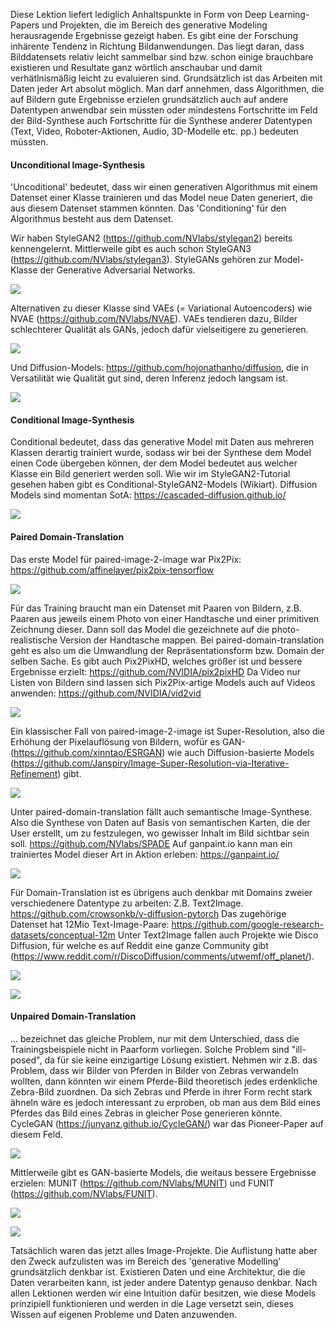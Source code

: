 Diese Lektion liefert lediglich Anhaltspunkte in Form von Deep Learning-Papers und Projekten, die im Bereich des generative Modeling herausragende Ergebnisse gezeigt haben.
Es gibt eine der Forschung inhärente Tendenz in Richtung Bildanwendungen. Das liegt daran, dass Bilddatensets relativ leicht sammelbar sind bzw. schon einige brauchbare existieren und Resultate ganz wörtlich anschaubar und damit verhätlnismäßig leicht zu evaluieren sind. Grundsätzlich ist das Arbeiten mit Daten jeder Art absolut möglich. Man darf  annehmen, dass Algorithmen, die auf Bildern gute Ergebnisse erzielen grundsätzlich auch auf andere Datentypen anwendbar sein müssten oder mindestens Fortschritte im Feld der Bild-Synthese auch Fortschritte für die Synthese anderer Datentypen (Text, Video, Roboter-Aktionen, Audio, 3D-Modelle etc. pp.) bedeuten müssten.

#### Unconditional Image-Synthesis

'Uncoditional' bedeutet, dass wir einen generativen Algorithmus mit einem Datenset einer Klasse trainieren und das Model neue Daten generiert, die aus diesem Datenset
stammen könnten. Das 'Conditioning' für den Algorithmus besteht aus dem Datenset.

Wir haben StyleGAN2 (<https://github.com/NVlabs/stylegan2>) bereits kennengelernt. Mittlerweile gibt es auch schon StyleGAN3 (<https://github.com/NVlabs/stylegan3>).
StyleGANs gehören zur Model-Klasse der Generative Adversarial Networks.

![](https://github.com/NVlabs/stylegan3/raw/main/docs/stylegan3-teaser-1920x1006.png)

Alternativen zu dieser Klasse sind VAEs (= Variational Autoencoders) wie NVAE (<https://github.com/NVlabs/NVAE>). 
VAEs tendieren dazu, Bilder schlechterer Qualität als GANs, jedoch dafür vielseitigere zu generieren.

![](https://github.com/NVlabs/NVAE/raw/master/img/celebahq.png)

Und Diffusion-Models: <https://github.com/hojonathanho/diffusion>, die in Versatilität wie Qualität gut sind, deren Inferenz jedoch langsam ist.

![](https://github.com/hojonathanho/diffusion/raw/master/resources/samples.png)

#### Conditional Image-Synthesis

Conditional bedeutet, dass das generative Model mit Daten aus mehreren Klassen derartig trainiert wurde, sodass wir bei der Synthese dem Model einen Code übergeben können, der dem Model bedeutet aus welcher Klasse ein Bild generiert werden soll. Wie wir im StyleGAN2-Tutorial gesehen haben gibt es Conditional-StyleGAN2-Models (Wikiart).
Diffusion Models sind momentan SotA: <https://cascaded-diffusion.github.io/>

![](https://cascaded-diffusion.github.io/assets/img/header_small.png)

#### Paired Domain-Translation

Das erste Model für paired-image-2-image war Pix2Pix: <https://github.com/affinelayer/pix2pix-tensorflow>

![](https://github.com/affinelayer/pix2pix-tensorflow/raw/master/docs/examples.jpg)

Für das Training braucht man ein Datenset mit Paaren von Bildern, z.B. Paaren aus jeweils einem Photo von einer Handtasche und einer primitiven Zeichnung dieser. Dann soll das Model die gezeichnete auf die photo-realistische Version der Handtasche mappen. Bei paired-domain-translation geht es also um die Umwandlung der Repräsentationsform bzw. Domain der selben Sache. Es gibt auch Pix2PixHD, welches größer ist und bessere Ergebnisse erzielt: <https://github.com/NVIDIA/pix2pixHD>
Da Video nur Listen von Bildern sind lassen sich Pix2Pix-artige Models auch auf Videos anwenden: <https://github.com/NVIDIA/vid2vid>

![](https://github.com/NVIDIA/vid2vid/raw/master/imgs/teaser.gif)

Ein klassischer Fall von paired-image-2-image ist Super-Resolution, also die Erhöhung der Pixelauflösung von Bildern, wofür es GAN- (<https://github.com/xinntao/ESRGAN>) wie auch Diffusion-basierte Models (<https://github.com/Janspiry/Image-Super-Resolution-via-Iterative-Refinement>) gibt.

![](https://iterative-refinement.github.io/images/cascade_fig.svg)

Unter paired-domain-translation fällt auch semantische Image-Synthese. Also die Synthese von Daten auf Basis von semantischen Karten, die der User erstellt, um zu festzulegen, wo gewisser Inhalt im Bild sichtbar sein soll. <https://github.com/NVlabs/SPADE>
Auf ganpaint.io kann man ein trainiertes Model dieser Art in Aktion erleben: <https://ganpaint.io/>

![](https://camo.githubusercontent.com/f7e852bab5b53dae22f795d500f1cb480a9f436d70fc8cba3f71568759a448de/68747470733a2f2f6e766c6162732e6769746875622e696f2f53504144452f2f696d616765732f6f6365616e2e676966)

Für Domain-Translation ist es übrigens auch denkbar mit Domains zweier verschiedenere Datentype zu arbeiten: Z.B. Text2Image. <https://github.com/crowsonkb/v-diffusion-pytorch> Das zugehörige Datenset hat 12Mio Text-Image-Paare: <https://github.com/google-research-datasets/conceptual-12m>
Unter Text2Image fallen auch Projekte wie Disco Diffusion, für welche es auf Reddit eine ganze Community gibt (https://www.reddit.com/r/DiscoDiffusion/comments/utwemf/off_planet/).


![](https://i.redd.it/2m3aybg0in091.jpg)

![](https://preview.redd.it/h4uqesxpxm091.png?width=960&crop=smart&auto=webp&s=83895c72006bd22a81c3bb4e08b4b6c51e2837f4)

#### Unpaired Domain-Translation

... bezeichnet das gleiche Problem, nur mit dem Unterschied, dass die Trainingsbeispiele nicht in Paarform vorliegen. Solche Problem sind "ill-posed", da für sie keine einzigartige Lösung existiert. Nehmen wir z.B. das Problem, dass wir Bilder von Pferden in Bilder von Zebras verwandeln wollten, dann könnten wir einem Pferde-Bild theoretisch jedes erdenkliche Zebra-Bild zuordnen. Da sich Zebras und Pferde in ihrer Form recht stark ähneln wäre es jedoch interessant zu erproben, ob man aus dem Bild eines Pferdes das Bild eines Zebras in gleicher Pose generieren könnte. CycleGAN (<https://junyanz.github.io/CycleGAN/>) war das Pioneer-Paper auf diesem Feld.

![](https://junyanz.github.io/CycleGAN/images/teaser.jpg)

Mittlerweile gibt es GAN-basierte Models, die weitaus bessere Ergebnisse erzielen: MUNIT (<https://github.com/NVlabs/MUNIT>) und FUNIT (<https://github.com/NVlabs/FUNIT>).

![](https://github.com/NVlabs/MUNIT/raw/master/results/animal.jpg)

![](https://github.com/NVlabs/FUNIT/raw/master/docs/images/animal.gif)

Tatsächlich waren das jetzt alles Image-Projekte. Die Auflistung hatte aber den Zweck aufzulisten was im Bereich des 'generative Modelling' grundsätzlich denkbar ist.
Existieren Daten und eine Architektur, die die Daten verarbeiten kann, ist jeder andere Datentyp genauso denkbar. Nach allen Lektionen werden wir eine Intuition dafür besitzen, wie diese Models prinzipiell funktionieren und werden in die Lage versetzt sein, dieses Wissen auf eigenen Probleme und Daten anzuwenden.


